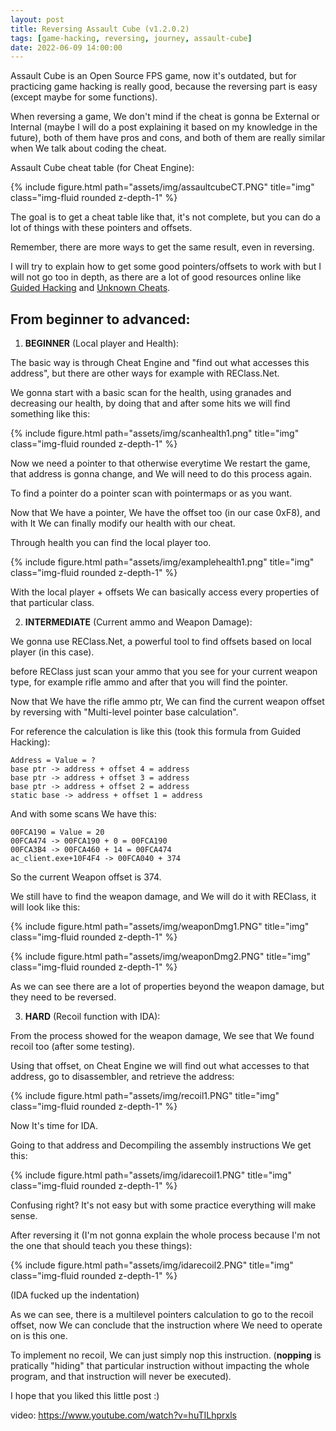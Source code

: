 ```yaml
---
layout: post
title: Reversing Assault Cube (v1.2.0.2)
tags: [game-hacking, reversing, journey, assault-cube]
date: 2022-06-09 14:00:00
---
```


Assault Cube is an Open Source FPS game, now it's outdated, but for practicing game hacking is really good, because the reversing part is easy (except maybe for some functions).

When reversing a game, We don't mind if the cheat is gonna be External or Internal (maybe I will do a post explaining it based on my knowledge in the future), both of them have pros and cons, and both of them are really similar when We talk about coding the cheat.

Assault Cube cheat table (for Cheat Engine):

{% include figure.html path="assets/img/assaultcubeCT.PNG" title="img" class="img-fluid rounded z-depth-1" %}


The goal is to get a cheat table like that, it's not complete, but you can do a lot of things with these pointers and offsets.

Remember, there are more ways to get the same result, even in reversing.

I will try to explain how to get some good pointers/offsets to work with but I will not go too in depth, as there are a lot of good resources online like [Guided Hacking](https://guidedhacking.com/) and [Unknown Cheats](https://www.unknowncheats.me/forum/index.php).

## From beginner to advanced:

1) **BEGINNER** (Local player and Health):

The basic way is through Cheat Engine and "find out what accesses this address", but there are other ways for example with REClass.Net.

We gonna start with a basic scan for the health, using granades and decreasing our health, by doing that and after some hits we will find something like this:

{% include figure.html path="assets/img/scanhealth1.png" title="img" class="img-fluid rounded z-depth-1" %}


Now we need a pointer to that otherwise everytime We restart the game, that address is gonna change, and We will need to do this process again.

To find a pointer do a pointer scan with pointermaps or as you want.

Now that We have a pointer, We have the offset too (in our case 0xF8), and with It We can finally modify our health with our cheat.

Through health you can find the local player too.

{% include figure.html path="assets/img/examplehealth1.png" title="img" class="img-fluid rounded z-depth-1" %}


With the local player + offsets We can basically access every properties of that particular class.

2) **INTERMEDIATE** (Current ammo and Weapon Damage):

We gonna use REClass.Net, a powerful tool to find offsets based on local player (in this case).

before REClass just scan your ammo that you see for your current weapon type, for example rifle ammo and after that you will find the pointer.

Now that We have the rifle ammo ptr, We can find the current weapon offset by reversing with "Multi-level pointer base calculation".

For reference the calculation is like this (took this formula from Guided Hacking):

    Address = Value = ?
    base ptr -> address + offset 4 = address
    base ptr -> address + offset 3 = address
    base ptr -> address + offset 2 = address
    static base -> address + offset 1 = address

And with some scans We have this:

    00FCA190 = Value = 20
    00FCA474 -> 00FCA190 + 0 = 00FCA190
    00FCA3B4 -> 00FCA460 + 14 = 00FCA474
    ac_client.exe+10F4F4 -> 00FCA040 + 374 

So the current Weapon offset is 374.

We still have to find the weapon damage, and We will do it with REClass, it will look like this:

{% include figure.html path="assets/img/weaponDmg1.PNG" title="img" class="img-fluid rounded z-depth-1" %}

{% include figure.html path="assets/img/weaponDmg2.PNG" title="img" class="img-fluid rounded z-depth-1" %}

As we can see there are a lot of properties beyond the weapon damage, but they need to be reversed.

3) **HARD** (Recoil function with IDA):

From the process showed for the weapon damage, We see that We found recoil too (after some testing).

Using that offset, on Cheat Engine we will find out what accesses to that address, go to disassembler, and retrieve the address:

{% include figure.html path="assets/img/recoil1.PNG" title="img" class="img-fluid rounded z-depth-1" %}


Now It's time for IDA.

Going to that address and Decompiling the assembly instructions We get this:

{% include figure.html path="assets/img/idarecoil1.PNG" title="img" class="img-fluid rounded z-depth-1" %}


Confusing right? It's not easy but with some practice everything will make sense.

After reversing it (I'm not gonna explain the whole process because I'm not the one that should teach you these things):

{% include figure.html path="assets/img/idarecoil2.PNG" title="img" class="img-fluid rounded z-depth-1" %}


(IDA fucked up the indentation)

As we can see, there is a multilevel pointers calculation to go to the recoil offset, now We can conclude that the instruction where We need to operate on is this one.

To implement no recoil, We can just simply nop this instruction. (**nopping** is pratically "hiding" that particular instruction without impacting the whole program, and that instruction will never be executed).

I hope that you liked this little post :)

video: https://www.youtube.com/watch?v=huTILhprxls